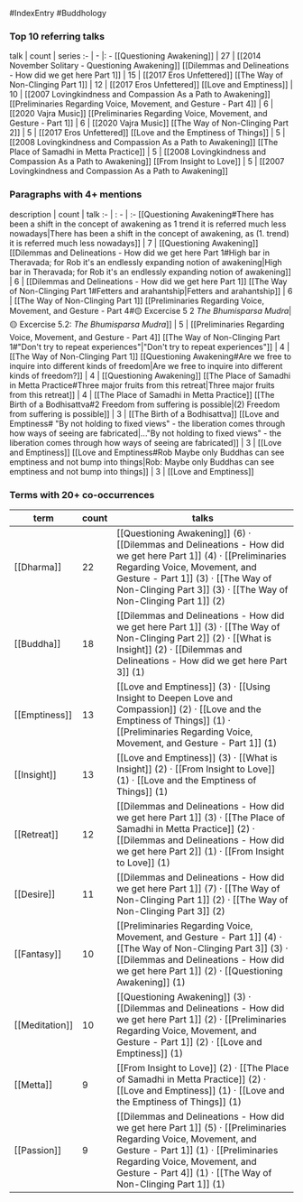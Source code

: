 #IndexEntry #Buddhology

### Top 10 referring talks
talk | count | series
:- | - |: -
[[Questioning Awakening]] | 27 | [[2014 November Solitary - Questioning Awakening]]
[[Dilemmas and Delineations - How did we get here Part 1]] | 15 | [[2017 Eros Unfettered]]
[[The Way of Non-Clinging Part 1]] | 12 | [[2017 Eros Unfettered]]
[[Love and Emptiness]] | 10 | [[2007 Lovingkindness and Compassion As a Path to Awakening]]
[[Preliminaries Regarding Voice, Movement, and Gesture - Part 4]] | 6 | [[2020 Vajra Music]]
[[Preliminaries Regarding Voice, Movement, and Gesture - Part 1]] | 6 | [[2020 Vajra Music]]
[[The Way of Non-Clinging Part 2]] | 5 | [[2017 Eros Unfettered]]
[[Love and the Emptiness of Things]] | 5 | [[2008 Lovingkindness and Compassion As a Path to Awakening]]
[[The Place of Samadhi in Metta Practice]] | 5 | [[2008 Lovingkindness and Compassion As a Path to Awakening]]
[[From Insight to Love]] | 5 | [[2007 Lovingkindness and Compassion As a Path to Awakening]]

### Paragraphs with 4+ mentions
description | count | talk
:- | : - | :-
[[Questioning Awakening#There has been a shift in the concept of awakening as 1 trend it is referred much less nowadays\|There has been a shift in the concept of awakening, as (1. trend) it is referred much less nowadays]] | 7 | [[Questioning Awakening]]
[[Dilemmas and Delineations - How did we get here Part 1#High bar in Theravada; for Rob it's an endlessly expanding notion of awakening\|High bar in Theravada; for Rob it's an endlessly expanding notion of awakening]] | 6 | [[Dilemmas and Delineations - How did we get here Part 1]]
[[The Way of Non-Clinging Part 1#Fetters and arahantship\|Fetters and arahantship]] | 6 | [[The Way of Non-Clinging Part 1]]
[[Preliminaries Regarding Voice, Movement, and Gesture - Part 4#🟡 Excercise 5 2 _The Bhumisparsa Mudra_\|🟡 Excercise 5.2: _The Bhumisparsa Mudra_]] | 5 | [[Preliminaries Regarding Voice, Movement, and Gesture - Part 4]]
[[The Way of Non-Clinging Part 1#"Don't try to repeat experiences"\|"Don't try to repeat experiences"]] | 4 | [[The Way of Non-Clinging Part 1]]
[[Questioning Awakening#Are we free to inquire into different kinds of freedom\|Are we free to inquire into different kinds of freedom?]] | 4 | [[Questioning Awakening]]
[[The Place of Samadhi in Metta Practice#Three major fruits from this retreat\|Three major fruits from this retreat]] | 4 | [[The Place of Samadhi in Metta Practice]]
[[The Birth of a Bodhisattva#2 Freedom from suffering is possible\|(2) Freedom from suffering is possible]] | 3 | [[The Birth of a Bodhisattva]]
[[Love and Emptiness# "By not holding to fixed views" - the liberation comes through how ways of seeing are fabricated\|..."By not holding to fixed views" - the liberation comes through how ways of seeing are fabricated]] | 3 | [[Love and Emptiness]]
[[Love and Emptiness#Rob Maybe only Buddhas can see emptiness and not bump into things\|Rob: Maybe only Buddhas can see emptiness and not bump into things]] | 3 | [[Love and Emptiness]]

### Terms with 20+ co-occurrences
term | count | talks
-|-|-
[[Dharma]] | 22 | <span class="counts">[[Questioning Awakening]] (6) · [[Dilemmas and Delineations - How did we get here Part 1]] (4) · [[Preliminaries Regarding Voice, Movement, and Gesture - Part 1]] (3) · [[The Way of Non-Clinging Part 3]] (3) · [[The Way of Non-Clinging Part 1]] (2)</span> 
[[Buddha]] | 18 | <span class="counts">[[Dilemmas and Delineations - How did we get here Part 1]] (3) · [[The Way of Non-Clinging Part 2]] (2) · [[What is Insight]] (2) · [[Dilemmas and Delineations - How did we get here Part 3]] (1)</span> 
[[Emptiness]] | 13 | <span class="counts">[[Love and Emptiness]] (3) · [[Using Insight to Deepen Love and Compassion]] (2) · [[Love and the Emptiness of Things]] (1) · [[Preliminaries Regarding Voice, Movement, and Gesture - Part 1]] (1)</span> 
[[Insight]] | 13 | <span class="counts">[[Love and Emptiness]] (3) · [[What is Insight]] (2) · [[From Insight to Love]] (1) · [[Love and the Emptiness of Things]] (1)</span> 
[[Retreat]] | 12 | <span class="counts">[[Dilemmas and Delineations - How did we get here Part 1]] (3) · [[The Place of Samadhi in Metta Practice]] (2) · [[Dilemmas and Delineations - How did we get here Part 2]] (1) · [[From Insight to Love]] (1)</span> 
[[Desire]] | 11 | <span class="counts">[[Dilemmas and Delineations - How did we get here Part 1]] (7) · [[The Way of Non-Clinging Part 1]] (2) · [[The Way of Non-Clinging Part 3]] (2)</span> 
[[Fantasy]] | 10 | <span class="counts">[[Preliminaries Regarding Voice, Movement, and Gesture - Part 1]] (4) · [[The Way of Non-Clinging Part 3]] (3) · [[Dilemmas and Delineations - How did we get here Part 1]] (2) · [[Questioning Awakening]] (1)</span> 
[[Meditation]] | 10 | <span class="counts">[[Questioning Awakening]] (3) · [[Dilemmas and Delineations - How did we get here Part 1]] (2) · [[Preliminaries Regarding Voice, Movement, and Gesture - Part 1]] (2) · [[Love and Emptiness]] (1)</span> 
[[Metta]] | 9 | <span class="counts">[[From Insight to Love]] (2) · [[The Place of Samadhi in Metta Practice]] (2) · [[Love and Emptiness]] (1) · [[Love and the Emptiness of Things]] (1)</span> 
[[Passion]] | 9 | <span class="counts">[[Dilemmas and Delineations - How did we get here Part 1]] (5) · [[Preliminaries Regarding Voice, Movement, and Gesture - Part 1]] (1) · [[Preliminaries Regarding Voice, Movement, and Gesture - Part 4]] (1) · [[The Way of Non-Clinging Part 1]] (1)</span> 

